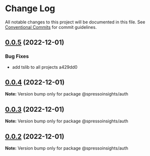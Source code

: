# Change Log

All notable changes to this project will be documented in this file.
See [Conventional Commits](https://conventionalcommits.org) for commit guidelines.

## [0.0.5](/compare/v0.0.4...v0.0.5) (2022-12-01)

### Bug Fixes

-   add tslib to all projects a429dd0

## [0.0.4](/compare/v0.0.3...v0.0.4) (2022-12-01)

**Note:** Version bump only for package @spressoinsights/auth

## [0.0.3](/compare/v0.0.1...v0.0.3) (2022-12-01)

**Note:** Version bump only for package @spressoinsights/auth

## [0.0.2](/compare/v0.0.1...v0.0.2) (2022-12-01)

**Note:** Version bump only for package @spressoinsights/auth
